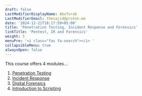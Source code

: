 ```yaml
---
draft: false
LastModifierDisplayName: AbuTurab
LastModifierEmail: thesajid@proton.me
date: '2024-12-21T18:17:59+05:00'
title: 'Penetration Testing, Incident Response and Forensics'
linkTitle: 'Pentest, IR and Forensics'
weight: 5
menuPre: '<i class="fas fa-search"></i> '
collapsibleMenu: true
alwaysOpen: false
---
```


This course offers 4 modules...

1. [Penetration Testing](/cybersecurity-and-networks/ibm-cybersecurity-analyst/pentest-ir-and-forensics/penetration-testing)
2. [Incident Response](/cybersecurity-and-networks/ibm-cybersecurity-analyst/pentest-ir-and-forensics/incident-response)
3. [Digital Forensics](/cybersecurity-and-networks/ibm-cybersecurity-analyst/pentest-ir-and-forensics/digital-forensics)
4. [Introduction to Scripting](/cybersecurity-and-networks/ibm-cybersecurity-analyst/pentest-ir-and-forensics/introduction-to-scripting)
